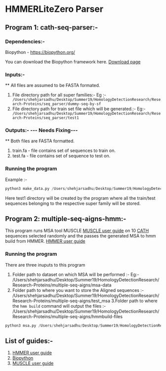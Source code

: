 # HMMERLiteZero Parser
## Program 1: cath-seq-parser:-
### Dependencies:- 

  Biopython - https://biopython.org/
  
  You can download the Biopython framework here.
  [Download page](http://biopython.org/DIST/docs/install/Installation.pdf)


### Inputs:-

** All files are assumed to be FASTA formated.

  1. File directory path for all super families:- Eg :-
  ``` /Users/shehjarsadhu/Desktop/Summer19/HomologyDetectionResearch/Research-Proteins/seq_parser/dummy-seq-by-sf```
  2. File directory path for train set file which will be generated.:- Eg:-
``` /Users/shehjarsadhu/Desktop/Summer19/HomologyDetectionResearch/Research-Proteins/seq_parser/test1```

### Outputs:- --- Needs Fixing---
  ** Both files are FASTA formatted.
  
  1. train.fa - file contains set of sequences to train on.
  2. test.fa - file contains set of sequence to test on.
### Running the program

Example :- 

``` python
python3 make_data.py /Users/shehjarsadhu/Desktop/Summer19/HomologyDetectionResearch/Research-Proteins/seq_parser/dummy-seq-by-sf /Users/shehjarsadhu/Desktop/Summer19/HomologyDetectionResearch/Research-Proteins/seq_parser/test1 
```

Here test1 directory will be created by the program where all the train/test sequences belonging to the respective super family will be stored. 

## Program 2: multiple-seq-aigns-hmm:-

This program runs MSA tool MUSCLE   [MUSCLE user guide](http://www.drive5.com/muscle/muscle_userguide3.8.pdf) on 10 [CATH](http://www.cathdb.info/) sequences selected randomly and the passes the generated MSA to hmm build from 
HMMER. [HMMER user guide](http://eddylab.org/software/hmmer3/3.1b2/Userguide.pdf) 

### Running the program

There are three inuputs to this program

1. Folder path to dataset on which MSA will be performed :- 
Eg:- /Users/shehjarsadhu/Desktop/Summer19/HomologyDetectionResearch/Research-Proteins/multiple-seq-aigns/msa-data
2. Folder path to where you want to store the Aligned sequences :-
/Users/shehjarsadhu/Desktop/Summer19/HomologyDetectionResearch/Research-Proteins/multiple-seq-aigns/test_msa
3.Folder path to where the ```hmm build``` command will output the files :-
/Users/shehjarsadhu/Desktop/Summer19/HomologyDetectionResearch/Research-Proteins/multiple-seq-aigns/hmmbuild-files


```python
python3 msa.py /Users/shehjarsadhu/Desktop/Summer19/HomologyDetectionResearch/Research-Proteins/multiple-seq-aigns/msa-data /Users/shehjarsadhu/Desktop/Summer19/HomologyDetectionResearch/Research-Proteins/multiple-seq-aigns/test_msa /Users/shehjarsadhu/Desktop/Summer19/HomologyDetectionResearch/Research-Proteins/multiple-seq-aigns/hmmbuild-files
```

## List of guides:-

1. [HMMER user guide](http://eddylab.org/software/hmmer3/3.1b2/Userguide.pdf)
2. [Biopython](http://biopython.org/DIST/docs/tutorial/Tutorial.pdf)
3. [MUSCLE user guide](http://www.drive5.com/muscle/muscle_userguide3.8.pdf)
